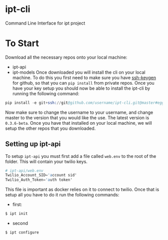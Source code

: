 # ipt-cli
Command Line Interface for ipt project

# To Start
Download all the necessary repos onto your local machine:
- ipt-api
- ipt-models
Once downloaded you will install the cli on your local machine. To do this you first need to make sure you have [ssh-keygen](https://help.github.com/en/github/authenticating-to-github/generating-a-new-ssh-key-and-adding-it-to-the-ssh-agent) for github, so that you can `pip install` from private repos. Once you have your key setup you should now be able to install the ipt-cli by running the following command:
```s
pip install -e git+ssh://git@github.com/username/ipt-cli.git@master#egg=ipt
```
Now make sure to change the username to your username, and change master to the version that you would like the use. The latest version is `0.3.6-beta`. Once you have that installed on your local machine, we will setup the other repos that you downloaded. 

## Setting up ipt-api
To setup `ipt-api` you must first add a file called `web.env` to the root of the folder. This will contain your twilio keys.
```s
# ipt-api/web.env
Twilio_Account_SID='account sid'
Twilio_Auth_Token='auth token'
```
This file is important as docker relies on it to connect to twilio. Once that is setup all you have to do it run the following commands:
- first:
```s
$ ipt init
```
- second
```s
$ ipt configure
```